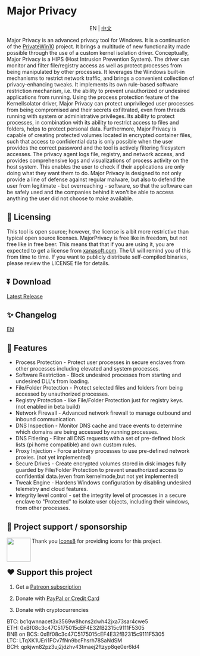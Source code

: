 # Major Privacy

<p align='center'>
EN | <a href='./README_zh-CN.md'>中文</a>
</p>

Major Privacy is an advanced privacy tool for Windows. It is a continuation of the [PrivateWin10](https://github.com/DavidXanatos/priv10) project. It brings a multitude of new functionality made possible through the use of a custom kernel isolation driver. Conceptually, Major Privacy is a HIPS (Host Intrusion Prevention System). The driver can monitor and filter file/registry access as well as protect processes from being manipulated by other processes. It leverages the Windows built-in mechanisms to restrict network traffic, and brings a convenient collection of privacy-enhancing tweaks. It implements its own rule-based software restriction mechanism, i.e. the ability to prevent unauthorized or undesired applications from running. Using the process protection feature of the KernelIsolator driver, Major Privacy can protect unprivileged user processes from being compromised and their secrets exfiltrated, even from threads running with system or administrative privileges. Its ability to protect processes, in combination with its ability to restrict access to files and folders, helps to protect personal data. Furthermore, Major Privacy is capable of creating protected volumes located in encrypted container files, such that access to confidential data is only possible when the user provides the correct password and the tool is actively filtering filesystem accesses. The privacy agent logs file, registry, and network access, and provides comprehensive logs and visualizations of process activity on the host system. This enables the user to check if their applications are only doing what they want them to do. Major Privacy is designed to not only provide a line of defense against regular malware, but also to defend the user from legitimate - but overreaching - software, so that the software can be safely used and the companies behind it won't be able to access anything the user did not choose to make available.

## 🤝 Licensing 
This tool is open source; however, the license is a bit more restrictive than typical open source licenses. 
MajorPrivacy is free like in freedom, but not free like in free beer. This means that that if you are using it, you are expected to get a license from [xanasoft.com](https://xanasoft.com). The UI will remind you of this from time to time.
If you want to publicly distribute self-compiled binaries, please review the LICENSE file for details.

## ⏬ Download

[Latest Release](https://github.com/xanasoft/MajorPrivacy/releases/latest)

## ✨ Changelog

<a href='./CHANGELOG.md'>EN</a>

## 🚀 Features

* Process Protection - Protect user processes in secure enclaves from other processes including elevated and system processes.
* Software Restriction - Block undesired processes from starting and undesired DLL's from loading.
* File/Folder Protection - Protect selected files and folders from being accessed by unauthorized processes.
* Registry Protection - like File/Folder Protection just for registry keys. (not enabled in beta build)
* Network Firewall - Advanced network firewall to manage outbound and inbound communication.
* DNS Inspection - Monitor DNS cache and trace events to determine which domains are being accessed by running processes.
* DNS Fitlering - Filter all DNS requests with a set of pre-defined block lists (pi home compatible) and own custom rules.
* Proxy Injection - Force arbitrary processes to use pre-defined network proxies. (not yet implemented)
* Secure Drives - Create encrypted volumes stored in disk images fully guarded by File/Folder Protection to prevent unauthorized access to confidential data.(even from kernelmode,but not yet implemented)
* Tweak Engine - Hardens Windows configuration by disabling undesired telemetry and cloud features.
* Integrity level control - set the integrity level of processes in a secure enclave to "Protected" to isolate user objects, including their windows, from other processes.


## 📌 Project support / sponsorship

[<img align="left" height="64" width="64" src="https://github.com/sandboxie-plus/Sandboxie/raw/master/.github/images/Icons8_logo.png">](https://icons8.de/)Thank you [Icons8](https://icons8.de/) for providing icons for this project.
<br>
<br>
<br>

## ❤️ Support this project

1. Get a [Patreon subscription](https://www.patreon.com/DavidXanatos) <br>

2. Donate with [PayPal or Credit Card](https://sandboxie-plus.com/go.php?to=donate) <br>

3. Donate with cryptocurrencies <br>

BTC: bc1qwnnacet3x3569w8hcns2dwh42jxa73sar4cwe5 <br>
ETH: 0xBf08c3c47C5175015cEF4E32fB2315c9111F5305 <br>
BNB on BCS: 0xBf08c3c47C5175015cEF4E32fB2315c9111F5305 <br>
LTC: LTqXK1UEri1FCv7fNn9bcFhsrh78SaNdSM <br>
BCH: qpkjwn82pz3uj2jdzhv43tmaej2ftzyp8qe0er6ld4 <br>

